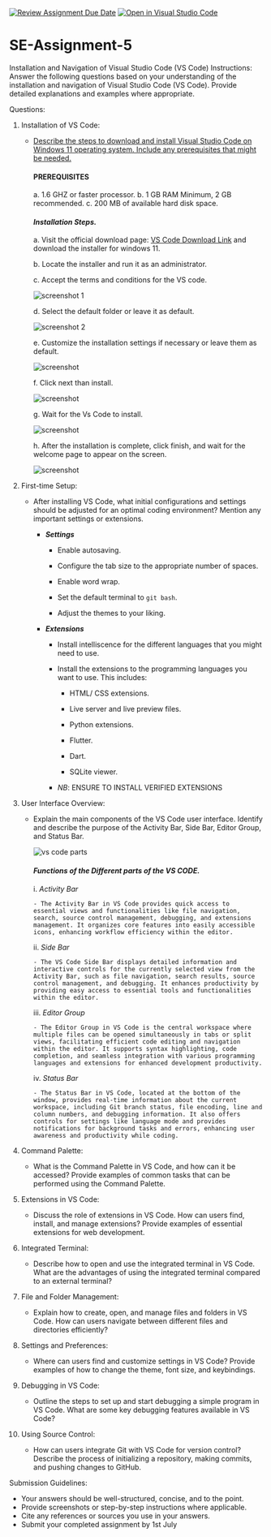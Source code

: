 [![Review Assignment Due Date](https://classroom.github.com/assets/deadline-readme-button-22041afd0340ce965d47ae6ef1cefeee28c7c493a6346c4f15d667ab976d596c.svg)](https://classroom.github.com/a/XoLGRbHq)
[![Open in Visual Studio Code](https://classroom.github.com/assets/open-in-vscode-2e0aaae1b6195c2367325f4f02e2d04e9abb55f0b24a779b69b11b9e10269abc.svg)](https://classroom.github.com/online_ide?assignment_repo_id=15277658&assignment_repo_type=AssignmentRepo)
# SE-Assignment-5
Installation and Navigation of Visual Studio Code (VS Code)
 Instructions:
Answer the following questions based on your understanding of the installation and navigation of Visual Studio Code (VS Code). Provide detailed explanations and examples where appropriate.

 Questions:

1. Installation of VS Code:
   - <u>Describe the steps to download and install Visual Studio Code on Windows 11 operating system. Include any prerequisites that might be needed.</u>

      #### **PREREQUISITES**
      a. 1.6 GHZ or faster processor.
      b. 1 GB RAM Minimum, 2 GB recommended.
      c. 200  MB of available hard disk space.

      #### *Installation Steps.*
      a. Visit the official download page: [VS Code Download Link](https://code.visualstudio.com/) and download the installer for windows  11. 

      b. Locate the installer and run it as an administrator.

      c. Accept the terms and conditions for the VS code.

      ![screenshot 1](./screenshots/Accept%20the%20terms%20and%20conditions.png)

      d. Select the default folder or leave it as default.

      ![screenshot 2](./screenshots/Select%20the%20start%20menu%20folder.png)

      e. Customize the installation settings if necessary or leave them as default.

      ![screenshot](./screenshots/Customize%20the%20installation%20settings%20if%20need%20be.png)

      f. Click next than install.

      ![screenshot](./screenshots/click%20next%20to%20install.png)

      g. Wait for the Vs Code to install.

      ![screenshot](./screenshots/wait%20for%20the%20visual%20studio%20to%20install.png)

      h. After the installation is complete, click finish, and wait for the welcome page to appear on the screen.

      ![screenshot](./screenshots/Wait%20for%20vs%20code%20to%20launch%20and%20display%20the%20welcome%20screen.png)


2. First-time Setup:
   - After installing VS Code, what initial configurations and settings should be adjusted for an optimal coding environment? Mention any important settings or extensions.

      - ***Settings***
         - Enable autosaving.
         
         - Configure the tab size to the appropriate number of spaces.

         - Enable word wrap.

         - Set the default terminal to `git bash`.

         - Adjust the themes to your liking.
      
      - ***Extensions***
         - Install intelliscence for the different languages that you might need to use.

         - Install the extensions to the programming languages you want to use. This includes:

            - HTML/ CSS extensions.

            - Live server and live preview files.

            - Python extensions.

            - Flutter.

            - Dart.

            - SQLite viewer.

         - *NB*: ENSURE TO INSTALL VERIFIED EXTENSIONS

      


3. User Interface Overview:
   - Explain the main components of the VS Code user interface. Identify and describe the purpose of the Activity Bar, Side Bar, Editor Group, and Status Bar.

      ![vs code parts](./screenshots/VScode%20parts.png)

      #### *Functions of the Different parts of the VS CODE.*
      i. *Activity Bar*

         - The Activity Bar in VS Code provides quick access to essential views and functionalities like file navigation, search, source control management, debugging, and extensions management. It organizes core features into easily accessible icons, enhancing workflow efficiency within the editor.

      ii. *Side Bar*

         - The VS Code Side Bar displays detailed information and interactive controls for the currently selected view from the Activity Bar, such as file navigation, search results, source control management, and debugging. It enhances productivity by providing easy access to essential tools and functionalities within the editor.

      iii. *Editor Group*

         - The Editor Group in VS Code is the central workspace where multiple files can be opened simultaneously in tabs or split views, facilitating efficient code editing and navigation within the editor. It supports syntax highlighting, code completion, and seamless integration with various programming languages and extensions for enhanced development productivity.
      
      iv. *Status Bar*
      
         - The Status Bar in VS Code, located at the bottom of the window, provides real-time information about the current workspace, including Git branch status, file encoding, line and column numbers, and debugging information. It also offers controls for settings like language mode and provides notifications for background tasks and errors, enhancing user awareness and productivity while coding.

4. Command Palette:
   - What is the Command Palette in VS Code, and how can it be accessed? Provide examples of common tasks that can be performed using the Command Palette.

5. Extensions in VS Code:
   - Discuss the role of extensions in VS Code. How can users find, install, and manage extensions? Provide examples of essential extensions for web development.

6. Integrated Terminal:
   - Describe how to open and use the integrated terminal in VS Code. What are the advantages of using the integrated terminal compared to an external terminal?

7. File and Folder Management:
   - Explain how to create, open, and manage files and folders in VS Code. How can users navigate between different files and directories efficiently?

8. Settings and Preferences:
   - Where can users find and customize settings in VS Code? Provide examples of how to change the theme, font size, and keybindings.

9. Debugging in VS Code:
   - Outline the steps to set up and start debugging a simple program in VS Code. What are some key debugging features available in VS Code?

10. Using Source Control:
    - How can users integrate Git with VS Code for version control? Describe the process of initializing a repository, making commits, and pushing changes to GitHub.

 Submission Guidelines:
- Your answers should be well-structured, concise, and to the point.
- Provide screenshots or step-by-step instructions where applicable.
- Cite any references or sources you use in your answers.
- Submit your completed assignment by 1st July 

